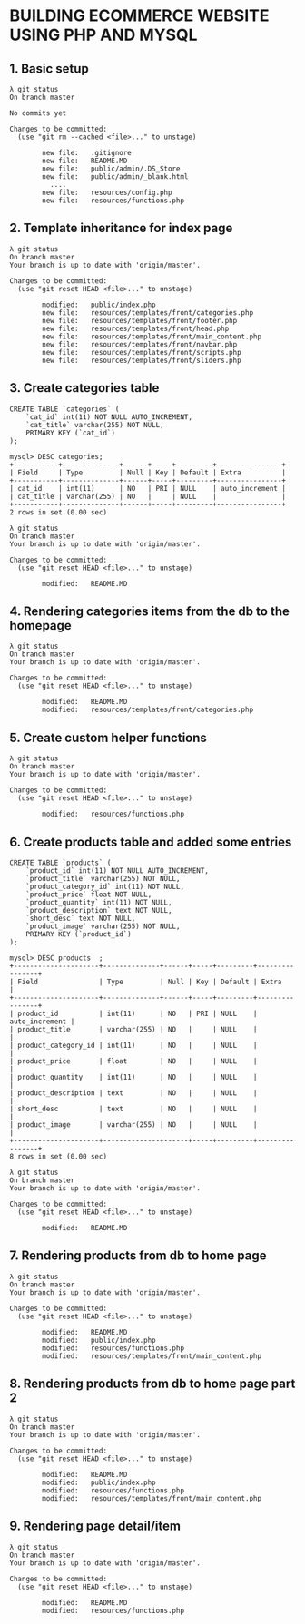 # BUILDING ECOMMERCE WEBSITE USING PHP AND MYSQL

## 1. Basic setup

	λ git status
	On branch master

	No commits yet

	Changes to be committed:
	  (use "git rm --cached <file>..." to unstage)

	        new file:   .gitignore
	        new file:   README.MD
	        new file:   public/admin/.DS_Store
	        new file:   public/admin/_blank.html
	 		  ....	
	        new file:   resources/config.php
	        new file:   resources/functions.php

## 2. Template inheritance for index page

	λ git status
	On branch master
	Your branch is up to date with 'origin/master'.

	Changes to be committed:
	  (use "git reset HEAD <file>..." to unstage)

	        modified:   public/index.php
	        new file:   resources/templates/front/categories.php
	        new file:   resources/templates/front/footer.php
	        new file:   resources/templates/front/head.php
	        new file:   resources/templates/front/main_content.php
	        new file:   resources/templates/front/navbar.php
	        new file:   resources/templates/front/scripts.php
	        new file:   resources/templates/front/sliders.php

## 3. Create categories table

	CREATE TABLE `categories` (
		`cat_id` int(11) NOT NULL AUTO_INCREMENT,
		`cat_title` varchar(255) NOT NULL,
		PRIMARY KEY (`cat_id`)
	);

	mysql> DESC categories;
	+-----------+--------------+------+-----+---------+----------------+
	| Field     | Type         | Null | Key | Default | Extra          |
	+-----------+--------------+------+-----+---------+----------------+
	| cat_id    | int(11)      | NO   | PRI | NULL    | auto_increment |
	| cat_title | varchar(255) | NO   |     | NULL    |                |
	+-----------+--------------+------+-----+---------+----------------+
	2 rows in set (0.00 sec)

	λ git status
	On branch master
	Your branch is up to date with 'origin/master'.

	Changes to be committed:
	  (use "git reset HEAD <file>..." to unstage)

	        modified:   README.MD

## 4. Rendering categories items from the db to the homepage

	λ git status
	On branch master
	Your branch is up to date with 'origin/master'.

	Changes to be committed:
	  (use "git reset HEAD <file>..." to unstage)

	        modified:   README.MD
	        modified:   resources/templates/front/categories.php

## 5. Create custom helper functions

	λ git status
	On branch master
	Your branch is up to date with 'origin/master'.

	Changes to be committed:
	  (use "git reset HEAD <file>..." to unstage)

	        modified:   resources/functions.php

## 6. Create products table and added some entries

	CREATE TABLE `products` (
		`product_id` int(11) NOT NULL AUTO_INCREMENT,
		`product_title` varchar(255) NOT NULL,
		`product_category_id` int(11) NOT NULL,
		`product_price` float NOT NULL,
		`product_quantity` int(11) NOT NULL,
		`product_description` text NOT NULL,
		`short_desc` text NOT NULL,
		`product_image` varchar(255) NOT NULL,
		PRIMARY KEY (`product_id`)
	);

	mysql> DESC products  ;
	+---------------------+--------------+------+-----+---------+----------------+
	| Field               | Type         | Null | Key | Default | Extra          |
	+---------------------+--------------+------+-----+---------+----------------+
	| product_id          | int(11)      | NO   | PRI | NULL    | auto_increment |
	| product_title       | varchar(255) | NO   |     | NULL    |                |
	| product_category_id | int(11)      | NO   |     | NULL    |                |
	| product_price       | float        | NO   |     | NULL    |                |
	| product_quantity    | int(11)      | NO   |     | NULL    |                |
	| product_description | text         | NO   |     | NULL    |                |
	| short_desc          | text         | NO   |     | NULL    |                |
	| product_image       | varchar(255) | NO   |     | NULL    |                |
	+---------------------+--------------+------+-----+---------+----------------+
	8 rows in set (0.00 sec)

	λ git status
	On branch master
	Your branch is up to date with 'origin/master'.

	Changes to be committed:
	  (use "git reset HEAD <file>..." to unstage)

	        modified:   README.MD

## 7. Rendering products from db to home page

	λ git status
	On branch master
	Your branch is up to date with 'origin/master'.

	Changes to be committed:
	  (use "git reset HEAD <file>..." to unstage)

	        modified:   README.MD
	        modified:   public/index.php
	        modified:   resources/functions.php
	        modified:   resources/templates/front/main_content.php

## 8. Rendering products from db to home page part 2

	λ git status
	On branch master
	Your branch is up to date with 'origin/master'.

	Changes to be committed:
	  (use "git reset HEAD <file>..." to unstage)

	        modified:   README.MD
	        modified:   public/index.php
	        modified:   resources/functions.php
	        modified:   resources/templates/front/main_content.php

## 9. Rendering page detail/item

	λ git status
	On branch master
	Your branch is up to date with 'origin/master'.

	Changes to be committed:
	  (use "git reset HEAD <file>..." to unstage)

	        modified:   README.MD
	        modified:   resources/functions.php
